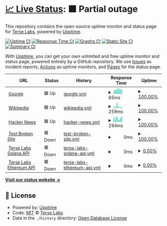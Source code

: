 # [📈 Live Status](https://status.terselabs.com): <!--live status--> **🟧 Partial outage**

This repository contains the open-source uptime monitor and status page for [Terse Labs](https://terselabs.com), powered by [Upptime](https://github.com/upptime/upptime).

[![Uptime CI](https://github.com/TerseLabs/status/workflows/Uptime%20CI/badge.svg)](https://github.com/TerseLabs/status/actions?query=workflow%3A%22Uptime+CI%22)
[![Response Time CI](https://github.com/TerseLabs/status/workflows/Response%20Time%20CI/badge.svg)](https://github.com/TerseLabs/status/actions?query=workflow%3A%22Response+Time+CI%22)
[![Graphs CI](https://github.com/TerseLabs/status/workflows/Graphs%20CI/badge.svg)](https://github.com/TerseLabs/status/actions?query=workflow%3A%22Graphs+CI%22)
[![Static Site CI](https://github.com/TerseLabs/status/workflows/Static%20Site%20CI/badge.svg)](https://github.com/TerseLabs/status/actions?query=workflow%3A%22Static+Site+CI%22)
[![Summary CI](https://github.com/TerseLabs/status/workflows/Summary%20CI/badge.svg)](https://github.com/TerseLabs/status/actions?query=workflow%3A%22Summary+CI%22)

With [Upptime](https://upptime.js.org), you can get your own unlimited and free uptime monitor and status page, powered entirely by a GitHub repository. We use [Issues](https://github.com/TerseLabs/status/issues) as incident reports, [Actions](https://github.com/TerseLabs/status/actions) as uptime monitors, and [Pages](https://status.terselabs.com) for the status page.

<!--start: status pages-->
<!-- This summary is generated by Upptime (https://github.com/upptime/upptime) -->
<!-- Do not edit this manually, your changes will be overwritten -->
<!-- prettier-ignore -->
| URL | Status | History | Response Time | Uptime |
| --- | ------ | ------- | ------------- | ------ |
| <img alt="" src="https://icons.duckduckgo.com/ip3/www.google.com.ico" height="13"> [Google](https://www.google.com) | 🟩 Up | [google.yml](https://github.com/TerseLabs/status/commits/HEAD/history/google.yml) | <details><summary><img alt="Response time graph" src="./graphs/google/response-time-week.png" height="20"> 85ms</summary><br><a href="https://status.terselabs.com/history/google"><img alt="Response time 100" src="https://img.shields.io/endpoint?url=https%3A%2F%2Fraw.githubusercontent.com%2FTerseLabs%2Fstatus%2FHEAD%2Fapi%2Fgoogle%2Fresponse-time.json"></a><br><a href="https://status.terselabs.com/history/google"><img alt="24-hour response time 78" src="https://img.shields.io/endpoint?url=https%3A%2F%2Fraw.githubusercontent.com%2FTerseLabs%2Fstatus%2FHEAD%2Fapi%2Fgoogle%2Fresponse-time-day.json"></a><br><a href="https://status.terselabs.com/history/google"><img alt="7-day response time 85" src="https://img.shields.io/endpoint?url=https%3A%2F%2Fraw.githubusercontent.com%2FTerseLabs%2Fstatus%2FHEAD%2Fapi%2Fgoogle%2Fresponse-time-week.json"></a><br><a href="https://status.terselabs.com/history/google"><img alt="30-day response time 103" src="https://img.shields.io/endpoint?url=https%3A%2F%2Fraw.githubusercontent.com%2FTerseLabs%2Fstatus%2FHEAD%2Fapi%2Fgoogle%2Fresponse-time-month.json"></a><br><a href="https://status.terselabs.com/history/google"><img alt="1-year response time 101" src="https://img.shields.io/endpoint?url=https%3A%2F%2Fraw.githubusercontent.com%2FTerseLabs%2Fstatus%2FHEAD%2Fapi%2Fgoogle%2Fresponse-time-year.json"></a></details> | <details><summary><a href="https://status.terselabs.com/history/google">100.00%</a></summary><a href="https://status.terselabs.com/history/google"><img alt="All-time uptime 100.00%" src="https://img.shields.io/endpoint?url=https%3A%2F%2Fraw.githubusercontent.com%2FTerseLabs%2Fstatus%2FHEAD%2Fapi%2Fgoogle%2Fuptime.json"></a><br><a href="https://status.terselabs.com/history/google"><img alt="24-hour uptime 100.00%" src="https://img.shields.io/endpoint?url=https%3A%2F%2Fraw.githubusercontent.com%2FTerseLabs%2Fstatus%2FHEAD%2Fapi%2Fgoogle%2Fuptime-day.json"></a><br><a href="https://status.terselabs.com/history/google"><img alt="7-day uptime 100.00%" src="https://img.shields.io/endpoint?url=https%3A%2F%2Fraw.githubusercontent.com%2FTerseLabs%2Fstatus%2FHEAD%2Fapi%2Fgoogle%2Fuptime-week.json"></a><br><a href="https://status.terselabs.com/history/google"><img alt="30-day uptime 100.00%" src="https://img.shields.io/endpoint?url=https%3A%2F%2Fraw.githubusercontent.com%2FTerseLabs%2Fstatus%2FHEAD%2Fapi%2Fgoogle%2Fuptime-month.json"></a><br><a href="https://status.terselabs.com/history/google"><img alt="1-year uptime 100.00%" src="https://img.shields.io/endpoint?url=https%3A%2F%2Fraw.githubusercontent.com%2FTerseLabs%2Fstatus%2FHEAD%2Fapi%2Fgoogle%2Fuptime-year.json"></a></details>
| <img alt="" src="https://icons.duckduckgo.com/ip3/en.wikipedia.org.ico" height="13"> [Wikipedia](https://en.wikipedia.org) | 🟩 Up | [wikipedia.yml](https://github.com/TerseLabs/status/commits/HEAD/history/wikipedia.yml) | <details><summary><img alt="Response time graph" src="./graphs/wikipedia/response-time-week.png" height="20"> 259ms</summary><br><a href="https://status.terselabs.com/history/wikipedia"><img alt="Response time 191" src="https://img.shields.io/endpoint?url=https%3A%2F%2Fraw.githubusercontent.com%2FTerseLabs%2Fstatus%2FHEAD%2Fapi%2Fwikipedia%2Fresponse-time.json"></a><br><a href="https://status.terselabs.com/history/wikipedia"><img alt="24-hour response time 143" src="https://img.shields.io/endpoint?url=https%3A%2F%2Fraw.githubusercontent.com%2FTerseLabs%2Fstatus%2FHEAD%2Fapi%2Fwikipedia%2Fresponse-time-day.json"></a><br><a href="https://status.terselabs.com/history/wikipedia"><img alt="7-day response time 259" src="https://img.shields.io/endpoint?url=https%3A%2F%2Fraw.githubusercontent.com%2FTerseLabs%2Fstatus%2FHEAD%2Fapi%2Fwikipedia%2Fresponse-time-week.json"></a><br><a href="https://status.terselabs.com/history/wikipedia"><img alt="30-day response time 224" src="https://img.shields.io/endpoint?url=https%3A%2F%2Fraw.githubusercontent.com%2FTerseLabs%2Fstatus%2FHEAD%2Fapi%2Fwikipedia%2Fresponse-time-month.json"></a><br><a href="https://status.terselabs.com/history/wikipedia"><img alt="1-year response time 203" src="https://img.shields.io/endpoint?url=https%3A%2F%2Fraw.githubusercontent.com%2FTerseLabs%2Fstatus%2FHEAD%2Fapi%2Fwikipedia%2Fresponse-time-year.json"></a></details> | <details><summary><a href="https://status.terselabs.com/history/wikipedia">100.00%</a></summary><a href="https://status.terselabs.com/history/wikipedia"><img alt="All-time uptime 100.00%" src="https://img.shields.io/endpoint?url=https%3A%2F%2Fraw.githubusercontent.com%2FTerseLabs%2Fstatus%2FHEAD%2Fapi%2Fwikipedia%2Fuptime.json"></a><br><a href="https://status.terselabs.com/history/wikipedia"><img alt="24-hour uptime 100.00%" src="https://img.shields.io/endpoint?url=https%3A%2F%2Fraw.githubusercontent.com%2FTerseLabs%2Fstatus%2FHEAD%2Fapi%2Fwikipedia%2Fuptime-day.json"></a><br><a href="https://status.terselabs.com/history/wikipedia"><img alt="7-day uptime 100.00%" src="https://img.shields.io/endpoint?url=https%3A%2F%2Fraw.githubusercontent.com%2FTerseLabs%2Fstatus%2FHEAD%2Fapi%2Fwikipedia%2Fuptime-week.json"></a><br><a href="https://status.terselabs.com/history/wikipedia"><img alt="30-day uptime 100.00%" src="https://img.shields.io/endpoint?url=https%3A%2F%2Fraw.githubusercontent.com%2FTerseLabs%2Fstatus%2FHEAD%2Fapi%2Fwikipedia%2Fuptime-month.json"></a><br><a href="https://status.terselabs.com/history/wikipedia"><img alt="1-year uptime 99.99%" src="https://img.shields.io/endpoint?url=https%3A%2F%2Fraw.githubusercontent.com%2FTerseLabs%2Fstatus%2FHEAD%2Fapi%2Fwikipedia%2Fuptime-year.json"></a></details>
| <img alt="" src="https://icons.duckduckgo.com/ip3/news.ycombinator.com.ico" height="13"> [Hacker News](https://news.ycombinator.com) | 🟩 Up | [hacker-news.yml](https://github.com/TerseLabs/status/commits/HEAD/history/hacker-news.yml) | <details><summary><img alt="Response time graph" src="./graphs/hacker-news/response-time-week.png" height="20"> 294ms</summary><br><a href="https://status.terselabs.com/history/hacker-news"><img alt="Response time 278" src="https://img.shields.io/endpoint?url=https%3A%2F%2Fraw.githubusercontent.com%2FTerseLabs%2Fstatus%2FHEAD%2Fapi%2Fhacker-news%2Fresponse-time.json"></a><br><a href="https://status.terselabs.com/history/hacker-news"><img alt="24-hour response time 251" src="https://img.shields.io/endpoint?url=https%3A%2F%2Fraw.githubusercontent.com%2FTerseLabs%2Fstatus%2FHEAD%2Fapi%2Fhacker-news%2Fresponse-time-day.json"></a><br><a href="https://status.terselabs.com/history/hacker-news"><img alt="7-day response time 294" src="https://img.shields.io/endpoint?url=https%3A%2F%2Fraw.githubusercontent.com%2FTerseLabs%2Fstatus%2FHEAD%2Fapi%2Fhacker-news%2Fresponse-time-week.json"></a><br><a href="https://status.terselabs.com/history/hacker-news"><img alt="30-day response time 307" src="https://img.shields.io/endpoint?url=https%3A%2F%2Fraw.githubusercontent.com%2FTerseLabs%2Fstatus%2FHEAD%2Fapi%2Fhacker-news%2Fresponse-time-month.json"></a><br><a href="https://status.terselabs.com/history/hacker-news"><img alt="1-year response time 304" src="https://img.shields.io/endpoint?url=https%3A%2F%2Fraw.githubusercontent.com%2FTerseLabs%2Fstatus%2FHEAD%2Fapi%2Fhacker-news%2Fresponse-time-year.json"></a></details> | <details><summary><a href="https://status.terselabs.com/history/hacker-news">100.00%</a></summary><a href="https://status.terselabs.com/history/hacker-news"><img alt="All-time uptime 99.95%" src="https://img.shields.io/endpoint?url=https%3A%2F%2Fraw.githubusercontent.com%2FTerseLabs%2Fstatus%2FHEAD%2Fapi%2Fhacker-news%2Fuptime.json"></a><br><a href="https://status.terselabs.com/history/hacker-news"><img alt="24-hour uptime 100.00%" src="https://img.shields.io/endpoint?url=https%3A%2F%2Fraw.githubusercontent.com%2FTerseLabs%2Fstatus%2FHEAD%2Fapi%2Fhacker-news%2Fuptime-day.json"></a><br><a href="https://status.terselabs.com/history/hacker-news"><img alt="7-day uptime 100.00%" src="https://img.shields.io/endpoint?url=https%3A%2F%2Fraw.githubusercontent.com%2FTerseLabs%2Fstatus%2FHEAD%2Fapi%2Fhacker-news%2Fuptime-week.json"></a><br><a href="https://status.terselabs.com/history/hacker-news"><img alt="30-day uptime 100.00%" src="https://img.shields.io/endpoint?url=https%3A%2F%2Fraw.githubusercontent.com%2FTerseLabs%2Fstatus%2FHEAD%2Fapi%2Fhacker-news%2Fuptime-month.json"></a><br><a href="https://status.terselabs.com/history/hacker-news"><img alt="1-year uptime 99.86%" src="https://img.shields.io/endpoint?url=https%3A%2F%2Fraw.githubusercontent.com%2FTerseLabs%2Fstatus%2FHEAD%2Fapi%2Fhacker-news%2Fuptime-year.json"></a></details>
| <img alt="" src="https://icons.duckduckgo.com/ip3/thissitedoesnotexist.koj.co.ico" height="13"> [Test Broken Site](https://thissitedoesnotexist.koj.co) | 🟥 Down | [test-broken-site.yml](https://github.com/TerseLabs/status/commits/HEAD/history/test-broken-site.yml) | <details><summary><img alt="Response time graph" src="./graphs/test-broken-site/response-time-week.png" height="20"> 0ms</summary><br><a href="https://status.terselabs.com/history/test-broken-site"><img alt="Response time 0" src="https://img.shields.io/endpoint?url=https%3A%2F%2Fraw.githubusercontent.com%2FTerseLabs%2Fstatus%2FHEAD%2Fapi%2Ftest-broken-site%2Fresponse-time.json"></a><br><a href="https://status.terselabs.com/history/test-broken-site"><img alt="24-hour response time 0" src="https://img.shields.io/endpoint?url=https%3A%2F%2Fraw.githubusercontent.com%2FTerseLabs%2Fstatus%2FHEAD%2Fapi%2Ftest-broken-site%2Fresponse-time-day.json"></a><br><a href="https://status.terselabs.com/history/test-broken-site"><img alt="7-day response time 0" src="https://img.shields.io/endpoint?url=https%3A%2F%2Fraw.githubusercontent.com%2FTerseLabs%2Fstatus%2FHEAD%2Fapi%2Ftest-broken-site%2Fresponse-time-week.json"></a><br><a href="https://status.terselabs.com/history/test-broken-site"><img alt="30-day response time 0" src="https://img.shields.io/endpoint?url=https%3A%2F%2Fraw.githubusercontent.com%2FTerseLabs%2Fstatus%2FHEAD%2Fapi%2Ftest-broken-site%2Fresponse-time-month.json"></a><br><a href="https://status.terselabs.com/history/test-broken-site"><img alt="1-year response time 0" src="https://img.shields.io/endpoint?url=https%3A%2F%2Fraw.githubusercontent.com%2FTerseLabs%2Fstatus%2FHEAD%2Fapi%2Ftest-broken-site%2Fresponse-time-year.json"></a></details> | <details><summary><a href="https://status.terselabs.com/history/test-broken-site">100.00%</a></summary><a href="https://status.terselabs.com/history/test-broken-site"><img alt="All-time uptime 100.00%" src="https://img.shields.io/endpoint?url=https%3A%2F%2Fraw.githubusercontent.com%2FTerseLabs%2Fstatus%2FHEAD%2Fapi%2Ftest-broken-site%2Fuptime.json"></a><br><a href="https://status.terselabs.com/history/test-broken-site"><img alt="24-hour uptime 100.00%" src="https://img.shields.io/endpoint?url=https%3A%2F%2Fraw.githubusercontent.com%2FTerseLabs%2Fstatus%2FHEAD%2Fapi%2Ftest-broken-site%2Fuptime-day.json"></a><br><a href="https://status.terselabs.com/history/test-broken-site"><img alt="7-day uptime 100.00%" src="https://img.shields.io/endpoint?url=https%3A%2F%2Fraw.githubusercontent.com%2FTerseLabs%2Fstatus%2FHEAD%2Fapi%2Ftest-broken-site%2Fuptime-week.json"></a><br><a href="https://status.terselabs.com/history/test-broken-site"><img alt="30-day uptime 100.00%" src="https://img.shields.io/endpoint?url=https%3A%2F%2Fraw.githubusercontent.com%2FTerseLabs%2Fstatus%2FHEAD%2Fapi%2Ftest-broken-site%2Fuptime-month.json"></a><br><a href="https://status.terselabs.com/history/test-broken-site"><img alt="1-year uptime 100.00%" src="https://img.shields.io/endpoint?url=https%3A%2F%2Fraw.githubusercontent.com%2FTerseLabs%2Fstatus%2FHEAD%2Fapi%2Ftest-broken-site%2Fuptime-year.json"></a></details>
| <img alt="" src="https://icons.duckduckgo.com/ip3/solana.terselabs.com.ico" height="13"> [Terse Labs Solana API](https://solana.terselabs.com/) | 🟥 Down | [terse-labs-solana-api.yml](https://github.com/TerseLabs/status/commits/HEAD/history/terse-labs-solana-api.yml) | <details><summary><img alt="Response time graph" src="./graphs/terse-labs-solana-api/response-time-week.png" height="20"> 0ms</summary><br><a href="https://status.terselabs.com/history/terse-labs-solana-api"><img alt="Response time 0" src="https://img.shields.io/endpoint?url=https%3A%2F%2Fraw.githubusercontent.com%2FTerseLabs%2Fstatus%2FHEAD%2Fapi%2Fterse-labs-solana-api%2Fresponse-time.json"></a><br><a href="https://status.terselabs.com/history/terse-labs-solana-api"><img alt="24-hour response time 0" src="https://img.shields.io/endpoint?url=https%3A%2F%2Fraw.githubusercontent.com%2FTerseLabs%2Fstatus%2FHEAD%2Fapi%2Fterse-labs-solana-api%2Fresponse-time-day.json"></a><br><a href="https://status.terselabs.com/history/terse-labs-solana-api"><img alt="7-day response time 0" src="https://img.shields.io/endpoint?url=https%3A%2F%2Fraw.githubusercontent.com%2FTerseLabs%2Fstatus%2FHEAD%2Fapi%2Fterse-labs-solana-api%2Fresponse-time-week.json"></a><br><a href="https://status.terselabs.com/history/terse-labs-solana-api"><img alt="30-day response time 0" src="https://img.shields.io/endpoint?url=https%3A%2F%2Fraw.githubusercontent.com%2FTerseLabs%2Fstatus%2FHEAD%2Fapi%2Fterse-labs-solana-api%2Fresponse-time-month.json"></a><br><a href="https://status.terselabs.com/history/terse-labs-solana-api"><img alt="1-year response time 0" src="https://img.shields.io/endpoint?url=https%3A%2F%2Fraw.githubusercontent.com%2FTerseLabs%2Fstatus%2FHEAD%2Fapi%2Fterse-labs-solana-api%2Fresponse-time-year.json"></a></details> | <details><summary><a href="https://status.terselabs.com/history/terse-labs-solana-api">0.00%</a></summary><a href="https://status.terselabs.com/history/terse-labs-solana-api"><img alt="All-time uptime 42.92%" src="https://img.shields.io/endpoint?url=https%3A%2F%2Fraw.githubusercontent.com%2FTerseLabs%2Fstatus%2FHEAD%2Fapi%2Fterse-labs-solana-api%2Fuptime.json"></a><br><a href="https://status.terselabs.com/history/terse-labs-solana-api"><img alt="24-hour uptime 0.00%" src="https://img.shields.io/endpoint?url=https%3A%2F%2Fraw.githubusercontent.com%2FTerseLabs%2Fstatus%2FHEAD%2Fapi%2Fterse-labs-solana-api%2Fuptime-day.json"></a><br><a href="https://status.terselabs.com/history/terse-labs-solana-api"><img alt="7-day uptime 0.00%" src="https://img.shields.io/endpoint?url=https%3A%2F%2Fraw.githubusercontent.com%2FTerseLabs%2Fstatus%2FHEAD%2Fapi%2Fterse-labs-solana-api%2Fuptime-week.json"></a><br><a href="https://status.terselabs.com/history/terse-labs-solana-api"><img alt="30-day uptime 1.38%" src="https://img.shields.io/endpoint?url=https%3A%2F%2Fraw.githubusercontent.com%2FTerseLabs%2Fstatus%2FHEAD%2Fapi%2Fterse-labs-solana-api%2Fuptime-month.json"></a><br><a href="https://status.terselabs.com/history/terse-labs-solana-api"><img alt="1-year uptime 1.11%" src="https://img.shields.io/endpoint?url=https%3A%2F%2Fraw.githubusercontent.com%2FTerseLabs%2Fstatus%2FHEAD%2Fapi%2Fterse-labs-solana-api%2Fuptime-year.json"></a></details>
| <img alt="" src="https://icons.duckduckgo.com/ip3/ethereum.terselabs.com.ico" height="13"> [Terse Labs Ethereum API](https://ethereum.terselabs.com) | 🟥 Down | [terse-labs-ethereum-api.yml](https://github.com/TerseLabs/status/commits/HEAD/history/terse-labs-ethereum-api.yml) | <details><summary><img alt="Response time graph" src="./graphs/terse-labs-ethereum-api/response-time-week.png" height="20"> 0ms</summary><br><a href="https://status.terselabs.com/history/terse-labs-ethereum-api"><img alt="Response time 0" src="https://img.shields.io/endpoint?url=https%3A%2F%2Fraw.githubusercontent.com%2FTerseLabs%2Fstatus%2FHEAD%2Fapi%2Fterse-labs-ethereum-api%2Fresponse-time.json"></a><br><a href="https://status.terselabs.com/history/terse-labs-ethereum-api"><img alt="24-hour response time 0" src="https://img.shields.io/endpoint?url=https%3A%2F%2Fraw.githubusercontent.com%2FTerseLabs%2Fstatus%2FHEAD%2Fapi%2Fterse-labs-ethereum-api%2Fresponse-time-day.json"></a><br><a href="https://status.terselabs.com/history/terse-labs-ethereum-api"><img alt="7-day response time 0" src="https://img.shields.io/endpoint?url=https%3A%2F%2Fraw.githubusercontent.com%2FTerseLabs%2Fstatus%2FHEAD%2Fapi%2Fterse-labs-ethereum-api%2Fresponse-time-week.json"></a><br><a href="https://status.terselabs.com/history/terse-labs-ethereum-api"><img alt="30-day response time 0" src="https://img.shields.io/endpoint?url=https%3A%2F%2Fraw.githubusercontent.com%2FTerseLabs%2Fstatus%2FHEAD%2Fapi%2Fterse-labs-ethereum-api%2Fresponse-time-month.json"></a><br><a href="https://status.terselabs.com/history/terse-labs-ethereum-api"><img alt="1-year response time 0" src="https://img.shields.io/endpoint?url=https%3A%2F%2Fraw.githubusercontent.com%2FTerseLabs%2Fstatus%2FHEAD%2Fapi%2Fterse-labs-ethereum-api%2Fresponse-time-year.json"></a></details> | <details><summary><a href="https://status.terselabs.com/history/terse-labs-ethereum-api">0.00%</a></summary><a href="https://status.terselabs.com/history/terse-labs-ethereum-api"><img alt="All-time uptime 42.91%" src="https://img.shields.io/endpoint?url=https%3A%2F%2Fraw.githubusercontent.com%2FTerseLabs%2Fstatus%2FHEAD%2Fapi%2Fterse-labs-ethereum-api%2Fuptime.json"></a><br><a href="https://status.terselabs.com/history/terse-labs-ethereum-api"><img alt="24-hour uptime 0.00%" src="https://img.shields.io/endpoint?url=https%3A%2F%2Fraw.githubusercontent.com%2FTerseLabs%2Fstatus%2FHEAD%2Fapi%2Fterse-labs-ethereum-api%2Fuptime-day.json"></a><br><a href="https://status.terselabs.com/history/terse-labs-ethereum-api"><img alt="7-day uptime 0.00%" src="https://img.shields.io/endpoint?url=https%3A%2F%2Fraw.githubusercontent.com%2FTerseLabs%2Fstatus%2FHEAD%2Fapi%2Fterse-labs-ethereum-api%2Fuptime-week.json"></a><br><a href="https://status.terselabs.com/history/terse-labs-ethereum-api"><img alt="30-day uptime 1.38%" src="https://img.shields.io/endpoint?url=https%3A%2F%2Fraw.githubusercontent.com%2FTerseLabs%2Fstatus%2FHEAD%2Fapi%2Fterse-labs-ethereum-api%2Fuptime-month.json"></a><br><a href="https://status.terselabs.com/history/terse-labs-ethereum-api"><img alt="1-year uptime 1.11%" src="https://img.shields.io/endpoint?url=https%3A%2F%2Fraw.githubusercontent.com%2FTerseLabs%2Fstatus%2FHEAD%2Fapi%2Fterse-labs-ethereum-api%2Fuptime-year.json"></a></details>

<!--end: status pages-->

[**Visit our status website →**](https://status.terselabs.com)

## 📄 License

- Powered by: [Upptime](https://github.com/upptime/upptime)
- Code: [MIT](./LICENSE) © [Terse Labs](https://terselabs.com)
- Data in the `./history` directory: [Open Database License](https://opendatacommons.org/licenses/odbl/1-0/)
